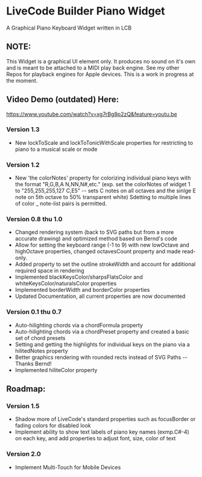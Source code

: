 # LiveCode Builder Piano Widget
A Graphical Piano Keyboard Widget written in LCB

## NOTE:

This Widget is a graphical UI element only. It produces no sound on it's own and is meant to be attached to a MIDI play back engine.
See my other Repos for playback engines for Apple devices. This is a work in progress at the moment.

## Video Demo (outdated) Here:
https://www.youtube.com/watch?v=xg7rBg8p2zQ&feature=youtu.be

### Version 1.3
- New lockToScale and lockToTonicWithScale properties for restricting to piano to a musical scale or mode

### Version 1.2
- New 'the colorNotes' property for colorizing individual piano keys with the format "R,G,B,A N,NN,N#,etc."
(exp. set the colorNotes of widget 1 to "255,255,255,127 C,E5" -- sets C notes on all octaves and the sinlge E note on 5th octave to 50% transparent white)
Sdetting to multiple lines of color _ note-list pairs is permitted.

### Version 0.8 thu 1.0
- Changed rendering system (back to SVG paths but from a more accurate drawing) and optimized method based on Bernd's code
- Allow for setting the keyboard range (-1 to 9) with new lowOctave and highOctave properties, changed octavesCount property and made read-only.
- Added property to set the outline strokeWidth and account for additional required space in rendering
- Implemented blackKeysColor/sharpsFlatsColor and whiteKeysColor/naturalsColor properties
- Implemented borderWidth and borderColor properties
- Updated Documentation, all current properties are now documented

### Version 0.1 thu 0.7
- Auto-hilighting chords via a chordFormula property
- Auto-hilighting chords via a chordPreset property and created a basic set of chord presets
- Setting and getting the highlights for individual keys on the piano via a hilitedNotes property
- Better graphics rendering with rounded rects instead of SVG Paths -- Thanks Bernd!
- Implemented hiliteColor property

## Roadmap:

### Version 1.5
- Shadow more of LiveCode's standard properties such as focusBorder or fading colors for disabled look
- Implement ability to show text labels of piano key names (exmp.C#-4) on each key, and add properties to adjust font, size, color of text

### Version 2.0
- Implement Multi-Touch for Mobile Devices
